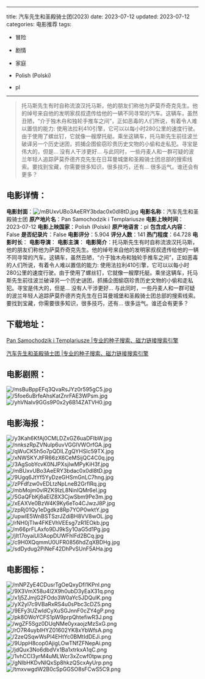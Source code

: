 
---
title: 汽车先生和圣殿骑士团(2023)
date: 2023-07-12
updated: 2023-07-12
categories: 电影推荐
tags:
- 冒险
- 剧情
- 家庭

- Polish (Polski)
- pl
---


> 托马斯先生有时自称流浪汉托马斯，他的朋友们称他为萨莫乔奇克先生。他的绰号来自他的发明家叔叔遗传给他的一辆不同寻常的汽车。这辆车，虽然丑陋，“介于独木舟和独轮手推车之间”，正如恶毒的人们所说，有着令人难以置信的能力: 使用法拉利410引擎，它可以以每小时280公里的速度行驶。由于使用了螺丝钉，它就像一艘摩托艇。乘坐这辆车，托马斯先生前往波兰破译另一个历史谜团，抓捕企图偷窃珍贵历史文物的小偷和走私犯。寻宝是伟大的，但是... 没有人干涉更好... 与此同时，一些丹麦人和一群可疑的波兰年轻人追踪萨莫乔德齐克先生在日耳曼城堡和圣殿骑士团总部的搜索线索。要找到宝藏，你需要很多知识，很多技巧，还有... 很多运气。谁还会有更多？

## **电影详情**：

**电影封面**：<img src="https://image.tmdb.org/t/p/w200/mBUxvUBo3AeERY3bdac0x0dI8tD.jpg" alt="/mBUxvUBo3AeERY3bdac0x0dI8tD.jpg" title="/mBUxvUBo3AeERY3bdac0x0dI8tD.jpg">
**电影名称**：汽车先生和圣殿骑士团
**原产地片名**：Pan Samochodzik i Templariusze
**电影上映时间**：2023-07-12
**电影上映国家**：Polish (Polski)
**原产地语言**：pl
**包含成人内容**：False
**是否纪录片**：False
**电影评分**：5.904
**评分人数**：141
**热门程度**：64.728
**电影时长**：
**电影导演**：
**电影主演**：
**电影简介**：托马斯先生有时自称流浪汉托马斯，他的朋友们称他为萨莫乔奇克先生。他的绰号来自他的发明家叔叔遗传给他的一辆不同寻常的汽车。这辆车，虽然丑陋，“介于独木舟和独轮手推车之间”，正如恶毒的人们所说，有着令人难以置信的能力: 使用法拉利410引擎，它可以以每小时280公里的速度行驶。由于使用了螺丝钉，它就像一艘摩托艇。乘坐这辆车，托马斯先生前往波兰破译另一个历史谜团，抓捕企图偷窃珍贵历史文物的小偷和走私犯。寻宝是伟大的，但是... 没有人干涉更好... 与此同时，一些丹麦人和一群可疑的波兰年轻人追踪萨莫乔德齐克先生在日耳曼城堡和圣殿骑士团总部的搜索线索。要找到宝藏，你需要很多知识，很多技巧，还有... 很多运气。谁还会有更多？

## **下载地址**：
[Pan Samochodzik i Templariusze |专业的种子搜索、磁力链接搜索引擎](https://movie.amd794.com:2083/?search=Pan%20Samochodzik%20i%20Templariusze&ordering=&mode=match_phrase&page_size=10&page=1)

[汽车先生和圣殿骑士团 |专业的种子搜索、磁力链接搜索引擎](https://movie.amd794.com:2083/?search=%E6%B1%BD%E8%BD%A6%E5%85%88%E7%94%9F%E5%92%8C%E5%9C%A3%E6%AE%BF%E9%AA%91%E5%A3%AB%E5%9B%A2&ordering=&mode=match_phrase&page_size=10&page=1)
 

## **电影剧照**：
<img src="https://image.tmdb.org/t/p/original/msBuBppEFq3QvaRsJYz0r595gC5.jpg" alt="/msBuBppEFq3QvaRsJYz0r595gC5.jpg" title="/msBuBppEFq3QvaRsJYz0r595gC5.jpg"><img src="https://image.tmdb.org/t/p/original/5foe6uBrfeAhsKatZnrFAE3WPsm.jpg" alt="/5foe6uBrfeAhsKatZnrFAE3WPsm.jpg" title="/5foe6uBrfeAhsKatZnrFAE3WPsm.jpg"><img src="https://image.tmdb.org/t/p/original/yhVNaIv9GGs9P0x2y6B14ZATVH0.jpg" alt="/yhVNaIv9GGs9P0x2y6B14ZATVH0.jpg" title="/yhVNaIv9GGs9P0x2y6B14ZATVH0.jpg">

## **电影海报**：
<img src="https://image.tmdb.org/t/p/original/y3Kah6KfAj0CMLDZxGZ6uaDFIbW.jpg" alt="/y3Kah6KfAj0CMLDZxGZ6uaDFIbW.jpg" title="/y3Kah6KfAj0CMLDZxGZ6uaDFIbW.jpg"><img src="https://image.tmdb.org/t/p/original/nnkszRpZVNuIp6uvVGGlVWOrfGA.jpg" alt="/nnkszRpZVNuIp6uvVGGlVWOrfGA.jpg" title="/nnkszRpZVNuIp6uvVGGlVWOrfGA.jpg"><img src="https://image.tmdb.org/t/p/original/qWuCK5h5o7pQDILZgQYHSIc59TX.jpg" alt="/qWuCK5h5o7pQDILZgQYHSIc59TX.jpg" title="/qWuCK5h5o7pQDILZgQYHSIc59TX.jpg"><img src="https://image.tmdb.org/t/p/original/xNWSKYJtFR66zX6CeMSijQC4C0q.jpg" alt="/xNWSKYJtFR66zX6CeMSijQC4C0q.jpg" title="/xNWSKYJtFR66zX6CeMSijQC4C0q.jpg"><img src="https://image.tmdb.org/t/p/original/3AgSobYcvK0NJPXsjIwMPyKiH3f.jpg" alt="/3AgSobYcvK0NJPXsjIwMPyKiH3f.jpg" title="/3AgSobYcvK0NJPXsjIwMPyKiH3f.jpg"><img src="https://image.tmdb.org/t/p/original/mBUxvUBo3AeERY3bdac0x0dI8tD.jpg" alt="/mBUxvUBo3AeERY3bdac0x0dI8tD.jpg" title="/mBUxvUBo3AeERY3bdac0x0dI8tD.jpg"><img src="https://image.tmdb.org/t/p/original/9Ugq6JtYf5YyDzeGHSmGnLC7hng.jpg" alt="/9Ugq6JtYf5YyDzeGHSmGnLC7hng.jpg" title="/9Ugq6JtYf5YyDzeGHSmGnLC7hng.jpg"><img src="https://image.tmdb.org/t/p/original/zPFdfzw0vEDLtzNpLneB2GrflRq.jpg" alt="/zPFdfzw0vEDLtzNpLneB2GrflRq.jpg" title="/zPFdfzw0vEDLtzNpLneB2GrflRq.jpg"><img src="https://image.tmdb.org/t/p/original/mbMojm0vlRZK9IzL8NinIQMr6el.jpg" alt="/mbMojm0vlRZK9IzL8NinIQMr6el.jpg" title="/mbMojm0vlRZK9IzL8NinIQMr6el.jpg"><img src="https://image.tmdb.org/t/p/original/5GaQFbKj6aEIZ8X3CjwSbm9Pe3m.jpg" alt="/5GaQFbKj6aEIZ8X3CjwSbm9Pe3m.jpg" title="/5GaQFbKj6aEIZ8X3CjwSbm9Pe3m.jpg"><img src="https://image.tmdb.org/t/p/original/xEAXVe0BzW4K9Ky6eTo4CJwzJ8P.jpg" alt="/xEAXVe0BzW4K9Ky6eTo4CJwzJ8P.jpg" title="/xEAXVe0BzW4K9Ky6eTo4CJwzJ8P.jpg"><img src="https://image.tmdb.org/t/p/original/zpRj01Qy1eDgdkz8Rp7YOP0wktY.jpg" alt="/zpRj01Qy1eDgdkz8Rp7YOP0wktY.jpg" title="/zpRj01Qy1eDgdkz8Rp7YOP0wktY.jpg"><img src="https://image.tmdb.org/t/p/original/upwlE5WnBSTSzrJZdiBH8VV8wOL.jpg" alt="/upwlE5WnBSTSzrJZdiBH8VV8wOL.jpg" title="/upwlE5WnBSTSzrJZdiBH8VV8wOL.jpg"><img src="https://image.tmdb.org/t/p/original/rNH0jTIw4FKEVhVEEsg7zR1EOkb.jpg" alt="/rNH0jTIw4FKEVhVEEsg7zR1EOkb.jpg" title="/rNH0jTIw4FKEVhVEEsg7zR1EOkb.jpg"><img src="https://image.tmdb.org/t/p/original/m66prFLAxfo9DJ9kSy1OaG5d1Pg.jpg" alt="/m66prFLAxfo9DJ9kSy1OaG5d1Pg.jpg" title="/m66prFLAxfo9DJ9kSy1OaG5d1Pg.jpg"><img src="https://image.tmdb.org/t/p/original/jIt17oyaiUI3AopDUWFhIFd2BCq.jpg" alt="/jIt17oyaiUI3AopDUWFhIFd2BCq.jpg" title="/jIt17oyaiUI3AopDUWFhIFd2BCq.jpg"><img src="https://image.tmdb.org/t/p/original/c9H0XQqmmU0UFR0856hdZqXBDHg.jpg" alt="/c9H0XQqmmU0UFR0856hdZqXBDHg.jpg" title="/c9H0XQqmmU0UFR0856hdZqXBDHg.jpg"><img src="https://image.tmdb.org/t/p/original/sdDydug2PiNeF42DhPvSUnF5AHa.jpg" alt="/sdDydug2PiNeF42DhPvSUnF5AHa.jpg" title="/sdDydug2PiNeF42DhPvSUnF5AHa.jpg">

## **电影图标**：
<img src="https://image.tmdb.org/t/p/original/mNPZyE4CDusrTgOeQxyDfI1KPnl.png" alt="/mNPZyE4CDusrTgOeQxyDfI1KPnl.png" title="/mNPZyE4CDusrTgOeQxyDfI1KPnl.png"><img src="https://image.tmdb.org/t/p/original/9X3VmX58u4I2X9h0ubD3yEaX31q.png" alt="/9X3VmX58u4I2X9h0ubD3yEaX31q.png" title="/9X3VmX58u4I2X9h0ubD3yEaX31q.png"><img src="https://image.tmdb.org/t/p/original/x1j5ZJmjG2FOdo3W0aYc5JDQulK.png" alt="/x1j5ZJmjG2FOdo3W0aYc5JDQulK.png" title="/x1j5ZJmjG2FOdo3W0aYc5JDQulK.png"><img src="https://image.tmdb.org/t/p/original/yX2yl7c9VBaRxRS4u0sPbc3cDZ5.png" alt="/yX2yl7c9VBaRxRS4u0sPbc3cDZ5.png" title="/yX2yl7c9VBaRxRS4u0sPbc3cDZ5.png"><img src="https://image.tmdb.org/t/p/original/9EFy3UZwIdCyXuSGJnnF0cZY4gP.png" alt="/9EFy3UZwIdCyXuSGJnnF0cZY4gP.png" title="/9EFy3UZwIdCyXuSGJnnF0cZY4gP.png"><img src="https://image.tmdb.org/t/p/original/pk8OWoYCFS1pW9prpQhtefiwR3J.png" alt="/pk8OWoYCFS1pW9prpQhtefiwR3J.png" title="/pk8OWoYCFS1pW9prpQhtefiwR3J.png"><img src="https://image.tmdb.org/t/p/original/wgZF5Sgz0DUqNMe0yxaojzMzSxG.png" alt="/wgZF5Sgz0DUqNMe0yxaojzMzSxG.png" title="/wgZF5Sgz0DUqNMe0yxaojzMzSxG.png"><img src="https://image.tmdb.org/t/p/original/rO7R4uybIHYZ01602YK8xYbWfsA.png" alt="/rO7R4uybIHYZ01602YK8xYbWfsA.png" title="/rO7R4uybIHYZ01602YK8xYbWfsA.png"><img src="https://image.tmdb.org/t/p/original/2zeQSqwWsPI4EHtYc0BMtIdDEJi.png" alt="/2zeQSqwWsPI4EHtYc0BMtIdDEJi.png" title="/2zeQSqwWsPI4EHtYc0BMtIdDEJi.png"><img src="https://image.tmdb.org/t/p/original/9UppH8cop0AjigLOwTNfZFNepAi.png" alt="/9UppH8cop0AjigLOwTNfZFNepAi.png" title="/9UppH8cop0AjigLOwTNfZFNepAi.png"><img src="https://image.tmdb.org/t/p/original/jdQux3No6dbdVx1Ba1xtrkxA1qC.png" alt="/jdQux3No6dbdVx1Ba1xtrkxA1qC.png" title="/jdQux3No6dbdVx1Ba1xtrkxA1qC.png"><img src="https://image.tmdb.org/t/p/original/1vhCCI3yrM4uMLWcr3xZcwf0tpw.png" alt="/1vhCCI3yrM4uMLWcr3xZcwf0tpw.png" title="/1vhCCI3yrM4uMLWcr3xZcwf0tpw.png"><img src="https://image.tmdb.org/t/p/original/gNIbHKDvNIQxSp8hkzQScxAyUrp.png" alt="/gNIbHKDvNIQxSp8hkzQScxAyUrp.png" title="/gNIbHKDvNIQxSp8hkzQScxAyUrp.png"><img src="https://image.tmdb.org/t/p/original/tmxvwgdW2B0cSpGGSO8sFCwS5C9.png" alt="/tmxvwgdW2B0cSpGGSO8sFCwS5C9.png" title="/tmxvwgdW2B0cSpGGSO8sFCwS5C9.png">
